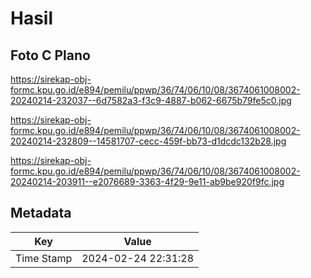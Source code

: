 # Hasil

## Foto C Plano

https://sirekap-obj-formc.kpu.go.id/e894/pemilu/ppwp/36/74/06/10/08/3674061008002-20240214-232037--6d7582a3-f3c9-4887-b062-6675b79fe5c0.jpg

https://sirekap-obj-formc.kpu.go.id/e894/pemilu/ppwp/36/74/06/10/08/3674061008002-20240214-232809--14581707-cecc-459f-bb73-d1dcdc132b28.jpg

https://sirekap-obj-formc.kpu.go.id/e894/pemilu/ppwp/36/74/06/10/08/3674061008002-20240214-203911--e2076689-3363-4f29-9e11-ab9be920f9fc.jpg


## Metadata

| Key        | Value               |
| ---------- | ------------------- |
| Time Stamp | 2024-02-24 22:31:28 |



